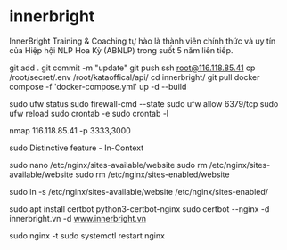 # innerbright
InnerBright Training &amp; Coaching tự hào là thành viên chính thức và uy tín của Hiệp hội NLP Hoa Kỳ (ABNLP) trong suốt 5 năm liên tiếp.

git add .
git commit -m "update"
git push
ssh root@116.118.85.41
cp /root/secret/.env /root/kataoffical/api/
cd innerbright/
git pull
docker compose -f 'docker-compose.yml' up -d --build 

sudo ufw status
sudo firewall-cmd --state
sudo ufw allow 6379/tcp
sudo ufw reload
sudo crontab -e
sudo crontab -l

nmap 116.118.85.41 -p 3333,3000


sudo Distinctive feature - In-Context

sudo nano /etc/nginx/sites-available/website
sudo rm /etc/nginx/sites-available/website
sudo rm /etc/nginx/sites-enabled/website

sudo ln -s /etc/nginx/sites-available/website /etc/nginx/sites-enabled/

sudo apt install certbot python3-certbot-nginx
sudo certbot --nginx -d innerbright.vn -d www.innerbright.vn

sudo nginx -t
sudo systemctl restart nginx

